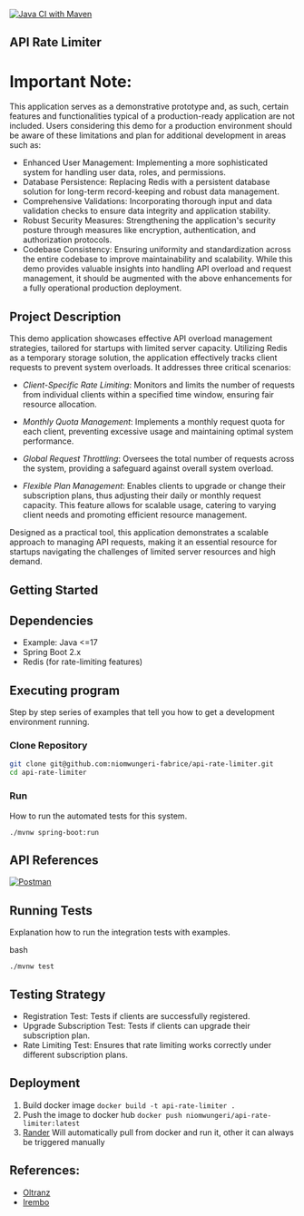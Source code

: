 [![Java CI with Maven](https://github.com/niomwungeri-fabrice/api-rate-limiter/actions/workflows/maven.yml/badge.svg)](https://github.com/niomwungeri-fabrice/api-rate-limiter/actions/workflows/maven.yml)

## API Rate Limiter

# Important Note:

This application serves as a demonstrative prototype and, as such, certain features and functionalities typical of a
production-ready application are not included. Users considering this demo for a production environment should be aware
of these limitations and plan for additional development in areas such as:

- Enhanced User Management: Implementing a more sophisticated system for handling user data, roles, and permissions.
- Database Persistence: Replacing Redis with a persistent database solution for long-term record-keeping and robust data
  management.
- Comprehensive Validations: Incorporating thorough input and data validation checks to ensure data integrity and
  application stability.
- Robust Security Measures: Strengthening the application's security posture through measures like encryption,
  authentication, and authorization protocols.
- Codebase Consistency: Ensuring uniformity and standardization across the entire codebase to improve maintainability
  and scalability.
  While this demo provides valuable insights into handling API overload and request management, it should be augmented
  with the above enhancements for a fully operational production deployment.

## Project Description

This demo application showcases effective API overload management strategies, tailored for startups with limited server
capacity. Utilizing Redis as a temporary storage solution, the application effectively tracks client requests to prevent
system overloads. It addresses three critical scenarios:

- *Client-Specific Rate Limiting*: Monitors and limits the number of requests from individual clients within a specified
time window, ensuring fair resource allocation.

- *Monthly Quota Management*: Implements a monthly request quota for each client, preventing excessive usage and
maintaining optimal system performance.

- *Global Request Throttling*: Oversees the total number of requests across the system, providing a safeguard against
overall system overload.

- *Flexible Plan Management*: Enables clients to upgrade or change their subscription plans, thus adjusting their daily or
monthly request capacity. This feature allows for scalable usage, catering to varying client needs and promoting
efficient resource management.

Designed as a practical tool, this application demonstrates a scalable approach to managing API requests, making it an
essential resource for startups navigating the challenges of limited server resources and high demand.

## Getting Started

## Dependencies

* Example: Java <=17
* Spring Boot 2.x
* Redis (for rate-limiting features)

## Executing program

Step by step series of examples that tell you how to get a development environment running.

### Clone Repository

```bash
git clone git@github.com:niomwungeri-fabrice/api-rate-limiter.git
cd api-rate-limiter
```

### Run

How to run the automated tests for this system.

```
./mvnw spring-boot:run
```

## API References

[![Postman](https://img.shields.io/badge/Postman-FF6C37?style=for-the-badge&logo=postman&logoColor=white)](https://documenter.getpostman.com/view/11352687/2s9YkuXd3a)

## Running Tests

Explanation how to run the integration tests with examples.

bash

```
./mvnw test
```

## Testing Strategy

- Registration Test: Tests if clients are successfully registered.
- Upgrade Subscription Test: Tests if clients can upgrade their subscription plan.
- Rate Limiting Test: Ensures that rate limiting works correctly under different subscription plans.

## Deployment 
1. Build docker image `docker build -t api-rate-limiter .`
2. Push the image to docker hub `docker push niomwungeri/api-rate-limiter:latest`
3. [Rander](https://render.com/) Will automatically pull from docker and run it, other it can always be triggered manually

## References:

- [Oltranz](https://www.oltranz.com/)
- [Irembo](https://irembo.com/)



